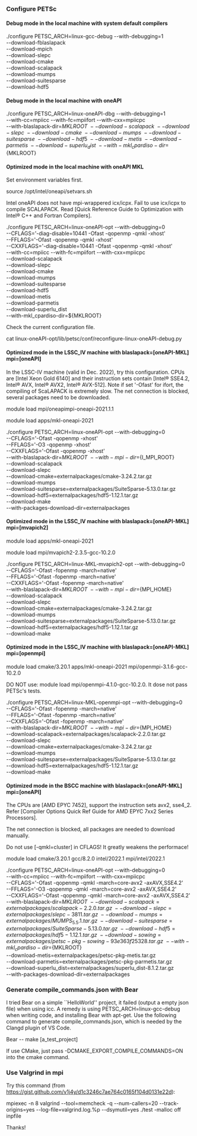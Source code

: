 ### Configure PETSc

#### Debug mode in the local machine with system default compilers
./configure PETSC_ARCH=linux-gcc-debug --with-debugging=1 \
--download-fblaslapack \
--download-mpich  \
--download-slepc \
--download-cmake \
--download-scalapack \
--download-mumps \
--download-suitesparse \
--download-hdf5

#### Debug mode in the local machine with oneAPI
./configure PETSC_ARCH=linux-oneAPI-dbg --with-debugging=1 \
--with-cc=mpiicc --with-fc=mpiifort --with-cxx=mpiicpc \
--with-blaslapack-dir=${MKLROOT} \
--download-scalapack \
--download-slepc \
--download-cmake \
--download-mumps \
--download-suitesparse \
--download-hdf5 \
--download-metis \
--download-parmetis \
--download-superlu_dist \
--with-mkl_cpardiso-dir=${MKLROOT} 

#### Optimized mode in the local machine with oneAPI MKL
Set environment variables first.

source /opt/intel/oneapi/setvars.sh

Intel oneAPI does not have mpi-wrappered icx/icpx. Fail to use icx/icpx to compile SCALAPACK.
Read [Quick Reference Guide to Optimization with Intel® C++ and Fortran Compilers].

./configure PETSC_ARCH=linux-oneAPI-opt --with-debugging=0 \
--CFLAGS='-diag-disable=10441 -Ofast -qopenmp -qmkl -xhost' \
--FFLAGS='-Ofast -qopenmp -qmkl -xhost' \
--CXXFLAGS='-diag-disable=10441 -Ofast -qopenmp -qmkl -xhost' \
--with-cc=mpiicc --with-fc=mpiifort --with-cxx=mpiicpc \
--download-scalapack \
--download-slepc \
--download-cmake \
--download-mumps \
--download-suitesparse \
--download-hdf5 \
--download-metis \
--download-parmetis \
--download-superlu_dist \
--with-mkl_cpardiso-dir=${MKLROOT} 

Check the current configuration file.

cat linux-oneAPI-opt/lib/petsc/conf/reconfigure-linux-oneAPI-debug.py 

#### Optimized mode in the LSSC_IV machine with blaslapack=[oneAPI-MKL] mpi=[oneAPI]
In the LSSC-IV machine (valid in Dec. 2022), try this configuration. 
CPUs are [Intel Xeon Gold 6140] and their instruction sets contain [Intel® SSE4.2, Intel® AVX, Intel® AVX2, Intel® AVX-512].
Note if set '-Ofast' for ifort, the compiling of ScaLAPACK is extremely slow.
The net connection is blocked, several packages need to be downloaded.

module load mpi/oneapimpi-oneapi-2021.1.1

module load apps/mkl-oneapi-2021

./configure PETSC_ARCH=linux-oneAPI-opt --with-debugging=0 \
--CFLAGS='-Ofast -qopenmp -xhost' \
--FFLAGS='-O3 -qopenmp -xhost' \
--CXXFLAGS='-Ofast -qopenmp -xhost' \
--with-blaslapack-dir=${MKLROOT} \
--with-mpi-dir=${I_MPI_ROOT} \
--download-scalapack \
--download-slepc \
--download-cmake=externalpackages/cmake-3.24.2.tar.gz \
--download-mumps \
--download-suitesparse=externalpackages/SuiteSparse-5.13.0.tar.gz \
--download-hdf5=externalpackages/hdf5-1.12.1.tar.gz \
--download-make \
--with-packages-download-dir=externalpackages

#### Optimized mode in the LSSC_IV machine with blaslapack=[oneAPI-MKL] mpi=[mvapich2]

module load apps/mkl-oneapi-2021

module load mpi/mvapich2-2.3.5-gcc-10.2.0

./configure PETSC_ARCH=linux-MKL-mvapich2-opt --with-debugging=0 \
--CFLAGS='-Ofast -fopenmp -march=native' \
--FFLAGS='-Ofast -fopenmp -march=native' \
--CXXFLAGS='-Ofast -fopenmp -march=native' \
--with-blaslapack-dir=${MKLROOT} \
--with-mpi-dir=${MPI_HOME} \
--download-scalapack \
--download-slepc \
--download-cmake=externalpackages/cmake-3.24.2.tar.gz \
--download-mumps \
--download-suitesparse=externalpackages/SuiteSparse-5.13.0.tar.gz \
--download-hdf5=externalpackages/hdf5-1.12.1.tar.gz \
--download-make 

#### Optimized mode in the LSSC_IV machine with blaslapack=[oneAPI-MKL] mpi=[openmpi]

module load cmake/3.20.1 apps/mkl-oneapi-2021 mpi/openmpi-3.1.6-gcc-10.2.0

DO NOT use: module load mpi/openmpi-4.1.0-gcc-10.2.0. It dose not pass PETSc's tests.

./configure PETSC_ARCH=linux-MKL-openmpi-opt --with-debugging=0 \
--CFLAGS='-Ofast -fopenmp -march=native' \
--FFLAGS='-Ofast -fopenmp -march=native' \
--CXXFLAGS='-Ofast -fopenmp -march=native' \
--with-blaslapack-dir=${MKLROOT} \
--with-mpi-dir=${MPI_HOME} \
--download-scalapack=externalpackages/scalapack-2.2.0.tar.gz \
--download-slepc \
--download-cmake=externalpackages/cmake-3.24.2.tar.gz \
--download-mumps \
--download-suitesparse=externalpackages/SuiteSparse-5.13.0.tar.gz \
--download-hdf5=externalpackages/hdf5-1.12.1.tar.gz \
--download-make 

#### Optimized mode in the BSCC machine with blaslapack=[oneAPI-MKL] mpi=[oneAPI]
The CPUs are [AMD EPYC 7452], support the instruction sets avx2, sse4_2. Refer [Compiler Options Quick Ref Guide for AMD EPYC 7xx2 Series Processors].

The net connection is blocked, all packages are needed to download manually.

Do not use [-qmkl=cluster] in CFLAGS! It greatly weakens the performace!

module load cmake/3.20.1 gcc/8.2.0 intel/2022.1 mpi/intel/2022.1

./configure PETSC_ARCH=linux-oneAPI-opt --with-debugging=0 \
--with-cc=mpiicc --with-fc=mpiifort --with-cxx=mpiicpc \
--CFLAGS='-Ofast -qopenmp -qmkl -march=core-avx2 -axAVX,SSE4.2' \
--FFLAGS='-O3 -qopenmp -qmkl -march=core-avx2 -axAVX,SSE4.2' \
--CXXFLAGS='-Ofast -qopenmp -qmkl -march=core-avx2 -axAVX,SSE4.2' \
--with-blaslapack-dir=${MKLROOT} \
--download-scalapack=externalpackages/scalapack-2.2.0.tar.gz \
--download-slepc=externalpackages/slepc-3811.tar.gz \
--download-mumps=externalpackages/MUMPS_5.5.1.tar.gz \
--download-suitesparse=externalpackages/SuiteSparse-5.13.0.tar.gz \
--download-hdf5=externalpackages/hdf5-1.12.1.tar.gz \
--download-sowing=externalpackages/petsc-pkg-sowing-93e363f25328.tar.gz \
--with-mkl_cpardiso-dir=${MKLROOT} \
--download-metis=externalpackages/petsc-pkg-metis.tar.gz \
--download-parmetis=externalpackages/petsc-pkg-parmetis.tar.gz \
--download-superlu_dist=externalpackages/superlu_dist-8.1.2.tar.gz \
--with-packages-download-dir=externalpackages


### Generate compile_commands.json with Bear
I tried Bear on a simple ``HelloWorld'' project, it failed (output a empty json file) when using icc.
A remedy is using PETSC_ARCH=linux-gcc-debug when writing code, and installing Bear with apt-get.
Use the following command to generate compile_commands.json, which is needed by the Clangd plugin of VS Code. 

Bear -- make [a_test_project]

If use CMake, just pass -DCMAKE_EXPORT_COMPILE_COMMANDS=ON into the cmake command.

### Use Valgrind in mpi
Try this command (from https://gist.github.com/v1j4y/d1c3246c7ae764c0165f104d0131e22d):

mpiexec -n 8 valgrind --tool=memcheck -q --num-callers=20 --track-origins=yes --log-file=valgrind.log.%p --dsymutil=yes ./test -malloc off inpfile

Thanks!
